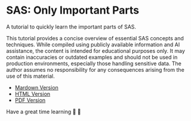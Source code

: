 # SAS: Only Important Parts
A tutorial to quickly learn the important parts of SAS.

This tutorial provides a concise overview of essential SAS concepts and techniques.  While compiled using publicly available information and AI assistance, the content is intended for educational purposes only.  It may contain inaccuracies or outdated examples and should not be used in production environments, especially those handling sensitive data.  The author assumes no responsibility for any consequences arising from the use of this material.

- [Mardown Version](https://chitranshuv.github.io/SAS-Only-Important-Parts/SAS_Only_Important_Parts.md)
- [HTML Version](https://chitranshuv.github.io/SAS-Only-Important-Parts/SAS_Only_Important_Parts.html)
- [PDF Version](https://chitranshuv.github.io/SAS-Only-Important-Parts/SAS_Only_Important_Parts.pdf)

Have a great time learning 🎉 🙌
